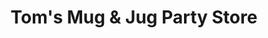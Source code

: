 ---
title: "Tom's Mug & Jug Party Store"
url: /mio/toms-mug-und-jug-party-store/
shop: Lebensmittel
---